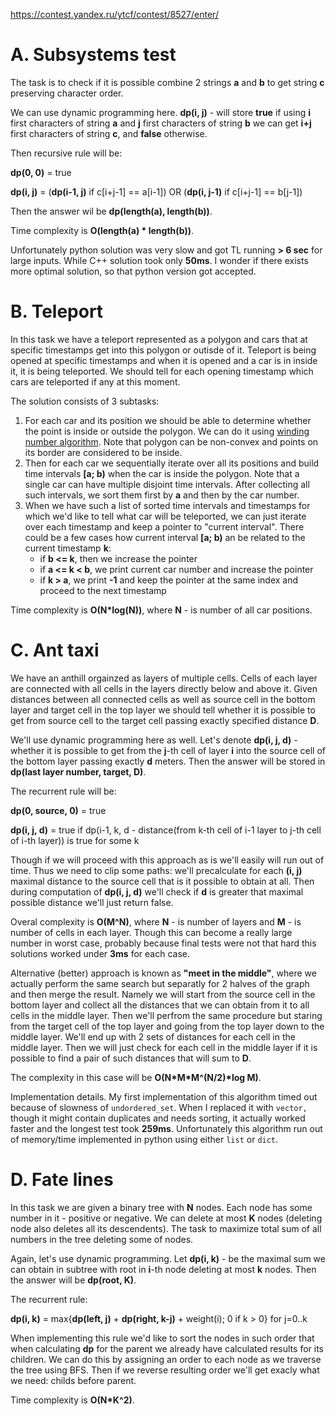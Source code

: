 https://contest.yandex.ru/ytcf/contest/8527/enter/

# A. Subsystems test

The task is to check if it is possible combine 2 strings **a** and **b** to get string **c** preserving character order.

We can use dynamic programming here. **dp(i, j)** - will store **true** if using **i** first characters of string **a** and **j** first characters of string **b** we can get **i+j** first characters of string **c**, and **false** otherwise.

Then recursive rule will be:

**dp(0, 0)** = true

**dp(i, j)** = (**dp(i-1, j)** if c[i+j-1] == a[i-1]) OR (**dp(i, j-1)** if c[i+j-1] == b[j-1])

Then the answer wil be **dp(length(a), length(b))**.

Time complexity is **O(length(a) * length(b))**. 

Unfortunately python solution was very slow and got TL running **> 6 sec** for large inputs. While C++ solution took only **50ms**. I wonder if there exists more optimal solution, so that python version got accepted.

# B. Teleport

In this task we have a teleport represented as a polygon and cars that at specific timestamps get into this polygon or outisde of it. Teleport is being opened at specific timestamps and when it is opened and a car is in inside it, it is being teleported. We should tell for each opening timestamp which cars are teleported if any at this moment.

The solution consists of 3 subtasks:

1. For each car and its position we should be able to determine whether the point is inside or outside the polygon. We can do it using [winding number algorithm](https://codeforces.com/blog/entry/48868). Note that polygon can be non-convex and points on its border are considered to be inside.
2. Then for each car we sequentially iterate over all its positions and build time intervals **[a; b)** when the car is inside the polygon. Note that a single car can have multiple disjoint time intervals. After collecting all such intervals, we sort them first by **a** and then by the car number.
3. When we have such a list of sorted time intervals and timestamps for which we'd like to tell what car will be teleported, we can just iterate over each timestamp and keep a pointer to "current interval". There could be a few cases how current interval **[a; b)** an be related to the current timestamp **k**:
   - if **b <= k**, then we increase the pointer
   - if **a <= k < b**, we print current car number and increase the pointer
   - if **k > a**, we print **-1** and keep the pointer at the same index and proceed to the next timestamp

Time complexity is **O(N*log(N))**, where **N** - is number of all car positions.

# C. Ant taxi

We have an anthill orgainzed as layers of multiple cells. Cells of each layer are connected with all cells in the layers directly below and above it. Given distances between all connected cells as well as source cell in the bottom layer and target cell in the top layer we should tell whether it is possible to get from source cell to the target cell passing exactly specified distance **D**.

We'll use dynamic programming here as well. Let's denote **dp(i, j, d)** - whether it is possible to get from the **j**-th cell of layer **i** into the source cell of the bottom layer passing exactly **d** meters. Then the answer will be stored in **dp(last layer number, target, D)**.

The recurrent rule will be:

**dp(0, source, 0)** = true

**dp(i, j, d)** = true if dp(i-1, k, d - distance(from k-th cell of i-1 layer to j-th cell of i-th layer)) is true for some k

Though if we will proceed with this approach as is we'll easily will run out of time. Thus we need to clip some paths: we'll precalculate for each **(i, j)** maximal distance to the source cell that is it possible to obtain at all. Then during computation of **dp(i, j, d)** we'll check if **d** is greater that maximal possible distance we'll just return false.

Overal complexity is **O(M^N)**, where **N** - is number of layers and **M** - is number of cells in each layer. Though this can become a really large number in worst case, probably because final tests were not that hard this solutions worked under **3ms** for each case.

Alternative (better) approach is known as **"meet in the middle"**, where we actually perform the same search but separatly for 2 halves of the graph and then merge the result. Namely we will start from the source cell in the bottom layer and collect all the distances that we can obtain from it to all cells in the middle layer. Then we'll perfrom the same procedure but staring from the target cell of the top layer and going from the top layer down to the middle layer. We'll end up with 2 sets of distances for each cell in the middle layer. Then we will just check for each cell in the middle layer if it is possible to find a pair of such distances that will sum to **D**. 

The complexity in this case will be **O(N\*M\*M^(N/2)\*log M)**.

Implementation details. My first implementation of this algorithm timed out because of slowness of `undordered_set`. When I replaced it with `vector,` though it might contain duplicates and needs sorting, it actually worked faster and the longest test took **259ms**. Unfortunately this algorithm run out of memory/time implemented in python using either `list` or `dict`.

# D. Fate lines

In this task we are given a binary tree with **N** nodes. Each node has some number in it - positive or negative. We can delete at most **K** nodes (deleting node also deletes all its descendents). The task to maximize total sum of all numbers in the tree deleting some of nodes.

Again, let's use dynamic programming. Let **dp(i, k)** - be the maximal sum we can obtain in subtree with root in **i**-th node deleting at most **k** nodes. Then the answer will be **dp(root, K)**.

The recurrent rule:

**dp(i, k)** = max{**dp(left, j)** + **dp(right, k-j)** + weight(i); 0 if k > 0} for j=0..k

When implementing this rule we'd like to sort the nodes in such order that when calculating **dp** for the parent we already have calculated results for its children. We can do this by assigning an order to each node as we traverse the tree using BFS. Then if we reverse resulting order we'll get exacly what we need: childs before parent.

Time complexity is **O(N*K^2)**.